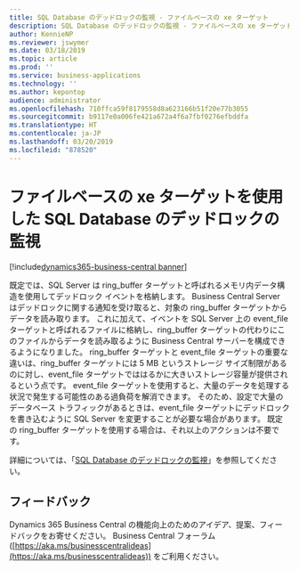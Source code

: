 ```yaml
---
title: SQL Database のデッドロックの監視 - ファイルベースの xe ターゲット
description: SQL Database のデッドロックの監視 - ファイルベースの xe ターゲット
author: KennieNP
ms.reviewer: jswymer
ms.date: 03/18/2019
ms.topic: article
ms.prod: ''
ms.service: business-applications
ms.technology: ''
ms.author: kepontop
audience: administrator
ms.openlocfilehash: 710ffca59f8179558d8a623166b51f20e77b3055
ms.sourcegitcommit: b9117e0a006fe421a672a4f6a7fbf0276efbddfa
ms.translationtype: HT
ms.contentlocale: ja-JP
ms.lasthandoff: 03/20/2019
ms.locfileid: "878520"
---
```

# <a name="monitoring-sql-database-deadlocks-using-file-based-xe-targets"></a>ファイルベースの xe ターゲットを使用した SQL Database のデッドロックの監視

[!include[dynamics365-business-central banner](../includes/dynamics365-business-central.md)]

既定では、SQL Server は ring_buffer ターゲットと呼ばれるメモリ内データ構造を使用してデッドロック イベントを格納します。 Business Central Server はデッドロックに関する通知を受け取ると、対象の ring_buffer ターゲットからデータを読み取ります。 これに加えて、イベントを SQL Server 上の event_file ターゲットと呼ばれるファイルに格納し、ring_buffer ターゲットの代わりにこのファイルからデータを読み取るように Business Central サーバーを構成できるようになりました。 ring_buffer ターゲットと event_file ターゲットの重要な違いは、ring_buffer ターゲットには 5 MB というストレージ サイズ制限があるのに対し、event_file ターゲットでははるかに大きいストレージ容量が提供されるという点です。 event_file ターゲットを使用すると、大量のデータを処理する状況で発生する可能性のある過負荷を解消できます。 そのため、設定で大量のデータベース トラフィックがあるときは、event_file ターゲットにデッドロックを書き込むように SQL Server を変更することが必要な場合があります。 既定の ring_buffer ターゲットを使用する場合は、それ以上のアクションは不要です。

詳細については、「[SQL Database のデッドロックの監視](https://docs.microsoft.com/dynamics365/business-central/dev-itpro/administration/monitor-database-deadlocks#configure-where-to-store-deadlock-events)」を参照してください。

## <a name="tell-us-what-you-think"></a>フィードバック
Dynamics 365 Business Central の機能向上のためのアイデア、提案、フィードバックをお寄せください。 Business Central フォーラム ([https://aka.ms/businesscentralideas](https://aka.ms/businesscentralideas)) をご利用ください。
